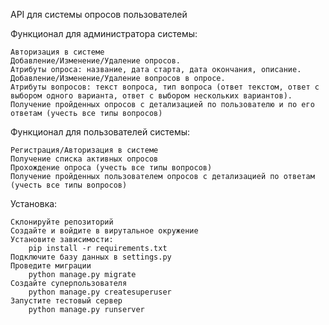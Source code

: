 API для системы опросов пользователей

Функционал для администратора системы:

    Авторизация в системе
    Добавление/Изменение/Удаление опросов. 
    Атрибуты опроса: название, дата старта, дата окончания, описание.
    Добавление/Изменение/Удаление вопросов в опросе. 
    Атрибуты вопросов: текст вопроса, тип вопроса (ответ текстом, ответ с выбором одного варианта, ответ с выбором нескольких вариантов).
    Получение пройденных опросов с детализацией по пользователю и по его ответам (учесть все типы вопросов)

Функционал для пользователей системы:

    Регистрация/Авторизация в системе
    Получение списка активных опросов
    Прохождение опроса (учесть все типы вопросов)
    Получение пройденных пользователем опросов с детализацией по ответам (учесть все типы вопросов)

Установка:

    Склонируйте репозиторий
    Создайте и войдите в вирутальное окружение
    Установите зависимости:
        pip install -r requirements.txt
    Подключите базу данных в settings.py
    Проведите миграции
        python manage.py migrate
    Создайте суперпользователя
        python manage.py createsuperuser
    Запустите тестовый сервер
        python manage.py runserver
